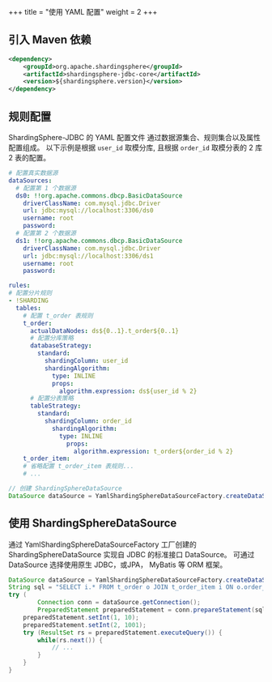 +++
title = "使用 YAML 配置"
weight = 2
+++

## 引入 Maven 依赖

```xml
<dependency>
    <groupId>org.apache.shardingsphere</groupId>
    <artifactId>shardingsphere-jdbc-core</artifactId>
    <version>${shardingsphere.version}</version>
</dependency>
```

## 规则配置

ShardingSphere-JDBC 的 YAML 配置文件 通过数据源集合、规则集合以及属性配置组成。
以下示例是根据 `user_id` 取模分库, 且根据 `order_id` 取模分表的 2 库 2 表的配置。

```yaml
# 配置真实数据源
dataSources:
  # 配置第 1 个数据源
  ds0: !!org.apache.commons.dbcp.BasicDataSource
    driverClassName: com.mysql.jdbc.Driver
    url: jdbc:mysql://localhost:3306/ds0
    username: root
    password:
  # 配置第 2 个数据源
  ds1: !!org.apache.commons.dbcp.BasicDataSource
    driverClassName: com.mysql.jdbc.Driver
    url: jdbc:mysql://localhost:3306/ds1
    username: root
    password: 

rules:
# 配置分片规则
- !SHARDING
  tables:
    # 配置 t_order 表规则
    t_order: 
      actualDataNodes: ds${0..1}.t_order${0..1}
      # 配置分库策略
      databaseStrategy:
        standard:
          shardingColumn: user_id
          shardingAlgorithm:
            type: INLINE
            props:
              algorithm.expression: ds${user_id % 2}
      # 配置分表策略
      tableStrategy:
        standard:
          shardingColumn: order_id
            shardingAlgorithm:
              type: INLINE
                props:
                  algorithm.expression: t_order${order_id % 2}
    t_order_item: 
    # 省略配置 t_order_item 表规则...
    # ...
```

```java
// 创建 ShardingSphereDataSource
DataSource dataSource = YamlShardingSphereDataSourceFactory.createDataSource(yamlFile);
```

## 使用 ShardingSphereDataSource

通过 YamlShardingSphereDataSourceFactory 工厂创建的 ShardingSphereDataSource 实现自 JDBC 的标准接口 DataSource。
可通过 DataSource 选择使用原生 JDBC，或JPA， MyBatis 等 ORM 框架。

```java
DataSource dataSource = YamlShardingSphereDataSourceFactory.createDataSource(yamlFile);
String sql = "SELECT i.* FROM t_order o JOIN t_order_item i ON o.order_id=i.order_id WHERE o.user_id=? AND o.order_id=?";
try (
        Connection conn = dataSource.getConnection();
        PreparedStatement preparedStatement = conn.prepareStatement(sql)) {
    preparedStatement.setInt(1, 10);
    preparedStatement.setInt(2, 1001);
    try (ResultSet rs = preparedStatement.executeQuery()) {
        while(rs.next()) {
            // ...
        }
    }
}
```
